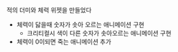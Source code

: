 적의 더미와 체력 위젯을 만들었다

- 체력이 닳을때 숫자가 솟아 오르는 애니메이션 구현
    - 크리티컬시 색이 다른 숫자가 솟아오르는 애니메이션 구현
- 체력이 0이되면 죽는 애니메이션 추가
